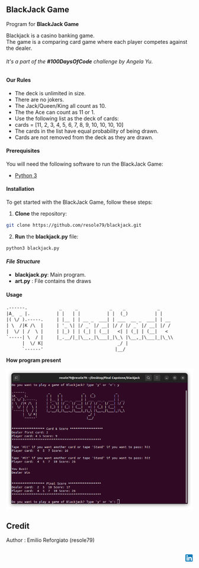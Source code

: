 ## BlackJack Game

Program for **BlackJack Game**

Blackjack is a casino banking game.     
The game is a comparing card game where each player competes against the dealer.


###### It's a part of the **#100DaysOfCode** challenge by Angela Yu. ######


#### Our Rules

 - The deck is unlimited in size. 
 - There are no jokers. 
 - The Jack/Queen/King all count as 10.
 - The the Ace can count as 11 or 1.
 - Use the following list as the deck of cards:
 - cards = [11, 2, 3, 4, 5, 6, 7, 8, 9, 10, 10, 10, 10]
 - The cards in the list have equal probability of being drawn.
 - Cards are not removed from the deck as they are drawn.
 

#### Prerequisites
You will need the following software to run the BlackJack Game:
 - [Python 3](https://www.python.org/downloads/)


#### Installation
To get started with the BlackJack Game, follow these steps:

1. **Clone** the repository:

```sh
git clone https://github.com/resole79/blackjack.git
```

2. **Run** the **blackjack.py** file:

```sh
python3 blackjack.py
```     

#### *File Structure*

 - **blackjack.py**: Main program.
 - **art.py** : File contains the draws


#### **Usage**

```
.------.            _     _            _    _            _    
|A_  _ |.          | |   | |          | |  (_)          | |   
|( \/ ).-----.     | |__ | | __ _  ___| | ___  __ _  ___| | __
| \  /|K /\  |     | '_ \| |/ _` |/ __| |/ / |/ _` |/ __| |/ /
|  \/ | /  \ |     | |_) | | (_| | (__|   <| | (_| | (__|   < 
`-----| \  / |     |_.__/|_|\__,_|\___|_|\_\ |\__,_|\___|_|\_\\
      |  \/ K|                            _/ |                
      `------'                           |__/           
```

**How program present**

![Black Jack](./image/blackjack_0.png)


## **Credit**

Author : Emilio Reforgiato (resole79)

##
<p align="right"><a href="https://www.linkedin.com/in/emilio-reforgiato/" target=”_blank” ><img src="./image/in_logo.png" /></a></p>


